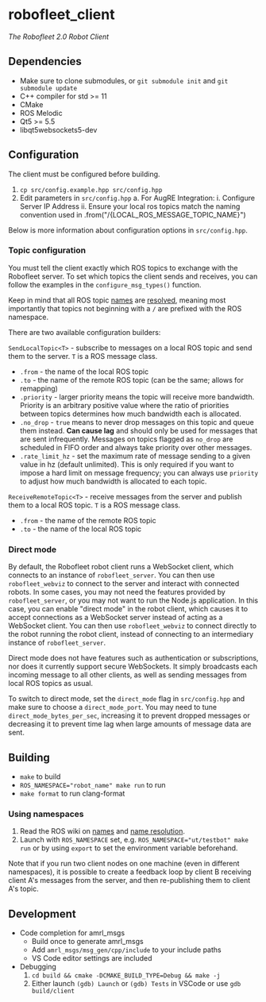 # robofleet_client

*The Robofleet 2.0 Robot Client*

## Dependencies

* Make sure to clone submodules, or `git submodule init` and `git submodule update`
* C++ compiler for std >= 11
* CMake
* ROS Melodic
* Qt5 >= 5.5
* libqt5websockets5-dev

## Configuration

The client must be configured before building.
1. `cp src/config.example.hpp src/config.hpp`
2. Edit parameters in `src/config.hpp`
    a. For AugRE Integration:
        i. Configure Server IP Address
       ii. Ensure your local ros topics match the naming convention used in .from("/{LOCAL_ROS_MESSAGE_TOPIC_NAME}") 

Below is more information about configuration options in `src/config.hpp`.

### Topic configuration
You must tell the client exactly which ROS topics to exchange with the Robofleet server. To set which topics the client sends and receives, you can follow the examples in the `configure_msg_types()` function.

Keep in mind that all ROS topic [names][names] are [resolved][name resolution], meaning most importantly that topics not beginning with a `/` are prefixed with the ROS namespace.

There are two available configuration builders:

`SendLocalTopic<T>` - subscribe to messages on a local ROS topic and send them to the server. `T` is a ROS message class.
* `.from` - the name of the local ROS topic
* `.to` - the name of the remote ROS topic (can be the same; allows for remapping)
* `.priority` - larger priority means the topic will receive more bandwidth. Priority is an arbitrary positive value where the ratio of priorities between topics determines how much bandwidth each is allocated.
* `.no_drop` - `true` means to never drop messages on this topic and queue them instead. **Can cause lag** and should only be used for messages that are sent infrequently. Messages on topics flagged as `no_drop` are scheduled in FIFO order and always take priority over other messages.
* `.rate_limit_hz` - set the maximum rate of message sending to a given value in hz (default unlimited). This is only required if you want to impose a hard limit on message frequency; you can always use `priority` to adjust how much bandwidth is allocated to each topic.

`ReceiveRemoteTopic<T>` - receive messages from the server and publish them to a local ROS topic. `T` is a ROS message class.
* `.from` - the name of the remote ROS topic
* `.to` - the name of the local ROS topic

### Direct mode

By default, the Robofleet robot client runs a WebSocket client, which connects to an instance of `robofleet_server`. You can then use `robofleet_webviz` to connect to the server and interact with connected robots. In some cases, you may not need the features provided by `robofleet_server`, or you may not want to run the Node.js application. In this case, you can enable "direct mode" in the robot client, which causes it to accept connections as a WebSocket server instead of acting as a WebSocket client. You can then use `robofleet_webviz` to connect directly to the robot running the robot client, instead of connecting to an intermediary instance of `robofleet_server`.

Direct mode does not have features such as authentication or subscriptions, nor does it currently support secure WebSockets. It simply broadcasts each incoming message to all other clients, as well as sending messages from local ROS topics as usual.

To switch to direct mode, set the `direct_mode` flag in `src/config.hpp` and make sure to choose a `direct_mode_port`. You may need to tune `direct_mode_bytes_per_sec`, increasing it to prevent dropped messages or decreasing it to prevent time lag when large amounts of message data are sent.

## Building

* `make` to build
* `ROS_NAMESPACE="robot_name" make run` to run
* `make format` to run clang-format

### Using namespaces

1. Read the ROS wiki on [names][names] and [name resolution][name resolution].
2. Launch with `ROS_NAMESPACE` set, e.g. `ROS_NAMESPACE="ut/testbot" make run` or by using `export` to set the environment variable beforehand.

Note that if you run two client nodes on one machine (even in different namespaces), it is possible to create a feedback loop by client B receiving client A's messages from the server, and then re-publishing them to client A's topic.

## Development

* Code completion for amrl_msgs
  * Build once to generate amrl_msgs
  * Add `amrl_msgs/msg_gen/cpp/include` to your include paths
  * VS Code editor settings are included
* Debugging
  1. `cd build && cmake -DCMAKE_BUILD_TYPE=Debug && make -j`
  1. Either launch `(gdb) Launch` or `(gdb) Tests` in VSCode or use `gdb build/client`

[names]: https://wiki.ros.org/Names#Resolving
[name resolution]: https://wiki.ros.org/Names#Resolving
